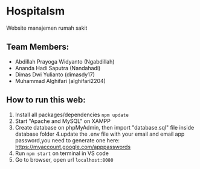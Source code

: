 # Hospitalsm
Website manajemen rumah sakit

Team Members:
--
- Abdillah Prayoga Widyanto (Ngabdillah)
- Ananda Hadi Saputra (Nandahadi)
- Dimas Dwi Yulianto (dimasdy17)
- Muhammad Alghifari (alghifari2204)

How to run this web:
--
1. Install all packages/dependencies `npm update`
2. Start "Apache and MySQL" on XAMPP
3. Create database on phpMyAdmin, then import "database.sql" file inside database folder
4.update the .env file with your email and email app password,you need to generate one here: https://myaccount.google.com/apppasswords
5. Run `npm start` on terminal in VS code
6. Go to browser, open url `localhost:8080`


